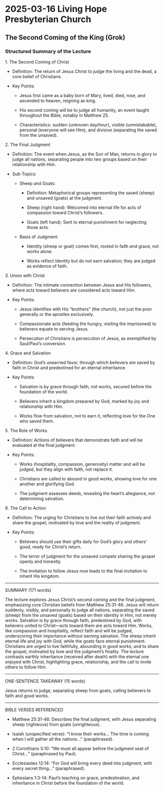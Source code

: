 # 2025-03-16 Living Hope Presbyterian Church

## The Second Coming of the King (Grok)

### Structured Summary of the Lecture

1\. The Second Coming of Christ

- Definition: The return of Jesus Christ to judge the living and the dead, a core belief of Christians.

- Key Points:

  - Jesus first came as a baby born of Mary, lived, died, rose, and ascended to heaven, reigning as king.

  - His second coming will be to judge all humanity, an event taught throughout the Bible, notably in Matthew 25.

  - Characteristics: sudden (unknown day/hour), visible (unmistakable), personal (everyone will see Him), and divisive (separating the saved from the unsaved).

2\. The Final Judgment

- Definition: The event when Jesus, as the Son of Man, returns in glory to judge all nations, separating people into two groups based on their relationship with Him.

- Sub-Topics:

  - Sheep and Goats:

    - Definition: Metaphorical groups representing the saved (sheep) and unsaved (goats) at the judgment.

    - Sheep (right hand): Welcomed into eternal life for acts of compassion toward Christ’s followers.

    - Goats (left hand): Sent to eternal punishment for neglecting those acts.

  - Basis of Judgment:

    - Identity (sheep or goat) comes first, rooted in faith and grace, not works alone.

    - Works reflect identity but do not earn salvation; they are judged as evidence of faith.

3\. Union with Christ

- Definition: The intimate connection between Jesus and His followers, where acts toward believers are considered acts toward Him.

- Key Points:

  - Jesus identifies with His “brothers” (the church), not just the poor generally or the apostles exclusively.

  - Compassionate acts (feeding the hungry, visiting the imprisoned) to believers equate to serving Jesus.

  - Persecution of Christians is persecution of Jesus, as exemplified by Saul/Paul’s conversion.

4\. Grace and Salvation

- Definition: God’s unearned favor, through which believers are saved by faith in Christ and predestined for an eternal inheritance.

- Key Points:

  - Salvation is by grace through faith, not works, secured before the foundation of the world.

  - Believers inherit a kingdom prepared by God, marked by joy and relationship with Him.

  - Works flow from salvation, not to earn it, reflecting love for the One who saved them.

5\. The Role of Works

- Definition: Actions of believers that demonstrate faith and will be evaluated at the final judgment.

- Key Points:

  - Works (hospitality, compassion, generosity) matter and will be judged, but they align with faith, not replace it.

  - Christians are called to abound in good works, showing love for one another and glorifying God.

  - The judgment assesses deeds, revealing the heart’s allegiance, not determining salvation.

6\. The Call to Action

- Definition: The urging for Christians to live out their faith actively and share the gospel, motivated by love and the reality of judgment.

- Key Points:

  - Believers should use their gifts daily for God’s glory and others’ good, ready for Christ’s return.

  - The terror of judgment for the unsaved compels sharing the gospel openly and honestly.

  - The invitation to follow Jesus now leads to the final invitation to inherit His kingdom.

___

SUMMARY (171 words)

The lecture explores Jesus Christ’s second coming and the final judgment, emphasizing core Christian beliefs from Matthew 25:31-46. Jesus will return suddenly, visibly, and personally to judge all nations, separating the saved (sheep) from the unsaved (goats) based on their identity in Him, not merely works. Salvation is by grace through faith, predestined by God, with believers united to Christ—acts toward them are acts toward Him. Works, like compassion and hospitality, reflect faith and will be judged, underscoring their importance without earning salvation. The sheep inherit eternal life and joy with God, while the goats face eternal punishment. Christians are urged to live faithfully, abounding in good works, and to share the gospel, motivated by love and the judgment’s finality. The lecture contrasts earthly inheritance (received after death) with the eternal one enjoyed with Christ, highlighting grace, relationship, and the call to invite others to follow Him.

___

ONE-SENTENCE TAKEAWAY (15 words)

Jesus returns to judge, separating sheep from goats, calling believers to faith and good works.

___

BIBLE VERSES REFERENCED

- Matthew 25:31-46: Describes the final judgment, with Jesus separating sheep (righteous) from goats (unrighteous).

- Isaiah (unspecified verse): “I know their works… The time is coming when I will gather all the nations…” (paraphrased).

- 2 Corinthians 5:10: “We must all appear before the judgment seat of Christ…” (paraphrased by Paul).

- Ecclesiastes 12:14: “For God will bring every deed into judgment, with every secret thing…” (paraphrased).

- Ephesians 1:3-14: Paul’s teaching on grace, predestination, and inheritance in Christ before the foundation of the world.
